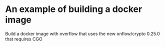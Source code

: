 # An example of building a docker image


Build a docker image with overflow that uses the new onflow/crypto 0.25.0 that requires CGO
